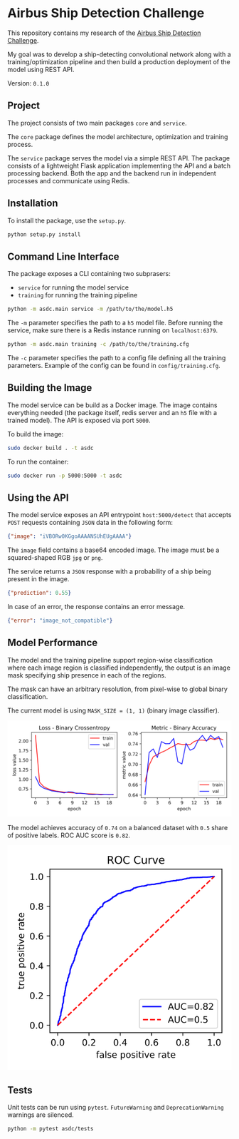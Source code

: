 # Airbus Ship Detection Challenge

[1]: https://www.kaggle.com/c/airbus-ship-detection/

This repository contains my research of the [Airbus Ship Detection Challenge][1].

My goal was to develop a ship-detecting convolutional network along with a
training/optimization pipeline and then build a production deployment of the
model using REST API.

Version: `0.1.0`

## Project

The project consists of two main packages `core` and `service`.

The `core` package defines the model architecture, optimization and training process.

The `service` package serves the model via a simple REST API. The package consists of a
lightweight Flask application implementing the API and a batch processing backend.
Both the app and the backend run in independent processes and communicate using Redis.

## Installation

To install the package, use the `setup.py`.

```bash
python setup.py install
```

## Command Line Interface

The package exposes a CLI containing two subprasers:

* `service` for running the model service
* `training` for running the training pipeline

```bash
python -m asdc.main service -m /path/to/the/model.h5
```

The `-m` parameter specifies the path to a `h5` model file.
Before running the service, make sure there is a Redis instance
running on `localhost:6379`.

```bash
python -m asdc.main training -c /path/to/the/training.cfg
```

The `-c` parameter specifies the path to a config file defining
all the training parameters. Example of the config can be found
in `config/training.cfg`.


## Building the Image

The model service can be build as a Docker image. The image contains
everything needed (the package itself, redis server and an `h5` file
with a trained model). The API is exposed via port `5000`.

To build the image:

```bash
sudo docker build . -t asdc
```

To run the container:

```bash
sudo docker run -p 5000:5000 -t asdc
```

## Using the API

The model service exposes an API entrypoint `host:5000/detect` that accepts `POST`
requests containing `JSON` data in the following form:

```json
{"image": "iVBORw0KGgoAAAANSUhEUgAAAA"}
```

The `image` field contains a base64 encoded image. The image must be a
squared-shaped RGB `jpg` or `png`.

The service returns a `JSON` response with a probability of a ship being
present in the image.

```json
{"prediction": 0.55}
```

In case of an error, the response contains an error message.

```json
{"error": "image_not_compatible"}
```

## Model Performance

The model and the training pipeline support region-wise classification where each
image region is classified independently, the output is an image mask specifying ship
presence in each of the regions.

The mask can have an arbitrary resolution, from pixel-wise to global binary classification.

The current model is using `MASK_SIZE = (1, 1)` (binary image classifier).

![History](assets/history.svg "Training")

The model achieves accuracy of `0.74` on a balanced dataset with
`0.5` share of positive labels. ROC AUC score is `0.82`.

![ROC](assets/roc.svg "ROC Curve")


## Tests

Unit tests can be run using `pytest`. `FutureWarning` and `DeprecationWarning` warnings
are silenced.

```bash
python -m pytest asdc/tests
```
